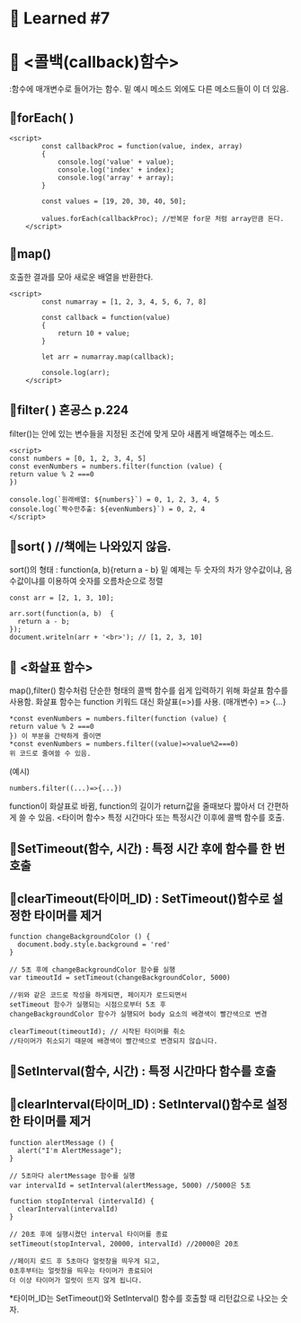# 🌟 Learned #7

# 🔶 <콜백(callback)함수>

:함수에 매개변수로 들어가는 함수. 밑 예시 메소드 외에도 다른 메소드들이 이 더 있음.

## 🔹forEach( )

```
<script>
        const callbackProc = function(value, index, array)
        {
            console.log('value' + value);
            console.log('index' + index);
            console.log('array' + array);
        }

        const values = [19, 20, 30, 40, 50];

        values.forEach(callbackProc); //반복문 for문 처럼 array만큼 돈다.
    </script>
```

## 🔹map()

호출한 결과를 모아 새로운 배열을 반환한다.

```
<script>
        const numarray = [1, 2, 3, 4, 5, 6, 7, 8]

        const callback = function(value)
        {
            return 10 + value;
        }

        let arr = numarray.map(callback);

        console.log(arr);
    </script>
```

## 🔹filter( ) 혼공스 p.224

filter()는 안에 있는 변수들을 지정된 조건에 맞게 모아 새롭게 배열해주는 메소드.

```
<script>
const numbers = [0, 1, 2, 3, 4, 5]
const evenNumbers = numbers.filter(function (value) {
return value % 2 ===0
})

console.log(`원래배열: ${numbers}`) = 0, 1, 2, 3, 4, 5
console.log(`짝수만추출: ${evenNumbers}`) = 0, 2, 4
</script>
```

## 🔹sort( ) //책에는 나와있지 않음.

sort()의 형태 : function(a, b){return a - b}
밑 예제는 두 숫자의 차가 양수값이냐, 음수값이냐를 이용하여 숫자를 오름차순으로 정렬

```
const arr = [2, 1, 3, 10];

arr.sort(function(a, b)  {
  return a - b;
});
document.writeln(arr + '<br>'); // [1, 2, 3, 10]
```

## 🔷 <화살표 함수>

map(),filter() 함수처럼 단순한 형태의 콜백 함수를 쉽게 입력하기 위해 화살표 함수를 사용함. 화살표 함수는 function 키워드 대신 화살표(=>)를 사용.
(매개변수) => {...}

```
*const evenNumbers = numbers.filter(function (value) {
return value % 2 ===0
}) 이 부분을 간략하게 줄이면
*const evenNumbers = numbers.filter((value)=>value%2===0)
위 코드로 줄여쓸 수 있음.
```

(예시)

```
numbers.filter((...)=>{...})
```

function이 화살표로 바뀜, function의 길이가 return값을 줄때보다 짧아서 더 간편하게 쓸 수 있음.
<타이머 함수>
특정 시간마다 또는 특정시간 이후에 콜백 함수를 호출.

## 🔹SetTimeout(함수, 시간) : 특정 시간 후에 함수를 한 번 호출

## 🔹clearTimeout(타이머\_ID) : SetTimeout()함수로 설정한 타이머를 제거

```
function changeBackgroundColor () {
  document.body.style.background = 'red'
}

// 5초 후에 changeBackgroundColor 함수를 실행
var timeoutId = setTimeout(changeBackgroundColor, 5000)

//위와 같은 코드로 작성을 하게되면, 페이지가 로드되면서
setTimeout 함수가 실행되는 시점으로부터 5초 후
changeBackgroundColor 함수가 실행되어 body 요소의 배경색이 빨간색으로 변경

clearTimeout(timeoutId); // 시작된 타이머를 취소
//타이머가 취소되기 때문에 배경색이 빨간색으로 변경되지 않습니다.
```

## 🔹SetInterval(함수, 시간) : 특정 시간마다 함수를 호출

## 🔹clearInterval(타이머\_ID) : SetInterval()함수로 설정한 타이머를 제거

```
function alertMessage () {
  alert("I'm AlertMessage");
}

// 5초마다 alertMessage 함수를 실행
var intervalId = setInterval(alertMessage, 5000) //5000은 5초

function stopInterval (intervalId) {
  clearInterval(intervalId)
}

// 20초 후에 실행시켰던 interval 타이머를 종료
setTimeout(stopInterval, 20000, intervalId) //20000은 20초

//페이지 로드 후 5초마다 얼럿창을 띄우게 되고,
0초후부터는 얼럿창을 띄우는 타이머가 종료되어
더 이상 타이머가 얼럿이 뜨지 않게 됩니다.
```

\*타이머\_ID는 SetTimeout()와 SetInterval() 함수를 호출할 때 리턴값으로 나오는 숫자.
